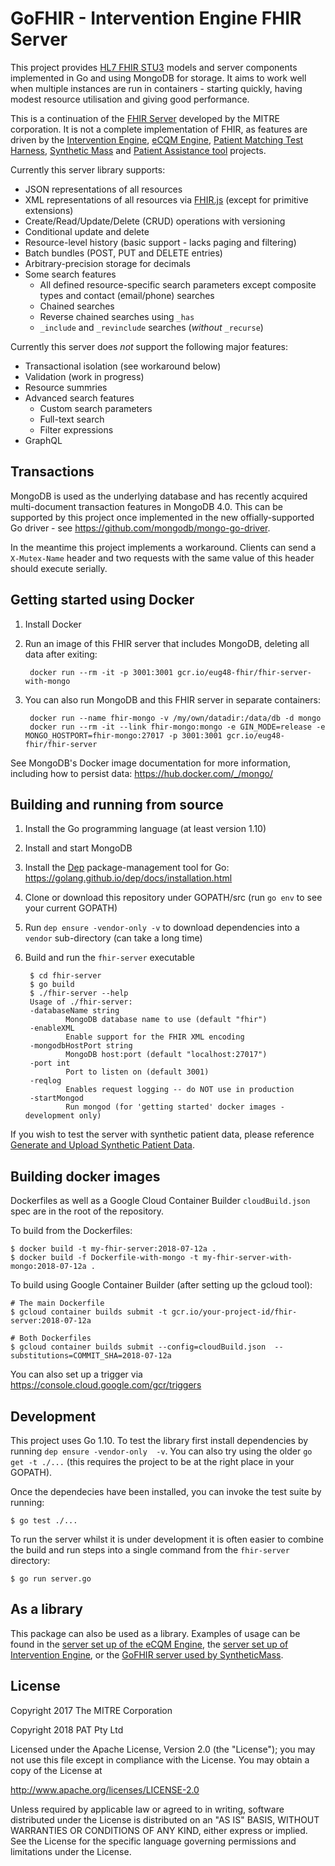 GoFHIR - Intervention Engine FHIR Server
=====================================================================

This project provides [HL7 FHIR STU3](http://hl7.org/fhir/STU3/index.html) models and server components implemented in Go and using MongoDB for storage. It aims to work well when multiple instances are run in containers - starting quickly, having modest resource utilisation and giving good performance.

This is a continuation of the [FHIR Server](https://github.com/mitre/fhir-server) developed by the MITRE corporation. It is not a complete implementation of FHIR, as features are driven by the
[Intervention Engine](https://github.com/intervention-engine/ie), [eCQM Engine](https://github.com/mitre/ecqm), [Patient Matching Test Harness](https://github.com/mitre/ptmatch),
[Synthetic Mass](https://github.com/synthetichealth/syntheticmass) and [Patient Assistance tool](https://www.patsoftware.com.au/) projects.

Currently this server library supports:

-	JSON representations of all resources
-	XML representations of all resources via [FHIR.js](https://github.com/lantanagroup/FHIR.js) (except for primitive extensions)
-	Create/Read/Update/Delete (CRUD) operations with versioning
-	Conditional update and delete
-	Resource-level history (basic support - lacks paging and filtering)
-	Batch bundles (POST, PUT and DELETE entries)
-	Arbitrary-precision storage for decimals
-	Some search features
	-	All defined resource-specific search parameters except composite types and contact (email/phone) searches
	-	Chained searches
	-	Reverse chained searches using `_has`
	-	`_include` and `_revinclude` searches (*without* `_recurse`)

Currently this server does *not* support the following major features:

-	Transactional isolation (see workaround below)
-	Validation (work in progress)
-	Resource summries
-	Advanced search features
	-	Custom search parameters
	-	Full-text search
	-	Filter expressions
-	GraphQL


Transactions
-----------

MongoDB is used as the underlying database and has recently acquired multi-document transaction features in MongoDB 4.0. This can be supported by this project once implemented in the new offially-supported Go driver - see https://github.com/mongodb/mongo-go-driver.

In the meantime this project implements a workaround. Clients can send a `X-Mutex-Name` header and two requests with the same value of this header should execute serially.

Getting started using Docker
-----

1. Install Docker
2. Run an image of this FHIR server that includes MongoDB, deleting all data after exiting:
		
		docker run --rm -it -p 3001:3001 gcr.io/eug48-fhir/fhir-server-with-mongo


3. You can also run MongoDB and this FHIR server in separate containers:

		docker run --name fhir-mongo -v /my/own/datadir:/data/db -d mongo
		docker run --rm -it --link fhir-mongo:mongo -e GIN_MODE=release -e MONGO_HOSTPORT=fhir-mongo:27017 -p 3001:3001 gcr.io/eug48-fhir/fhir-server


See MongoDB's Docker image documentation for more information, including how to persist data: https://hub.docker.com/_/mongo/


Building and running from source
-----------

1. Install the Go programming language (at least version 1.10)
2. Install and start MongoDB
3. Install the [Dep](https://github.com/golang/dep) package-management tool for Go: https://golang.github.io/dep/docs/installation.html
4. Clone or download this repository under GOPATH/src (run `go env` to see your current GOPATH)
5. Run `dep ensure -vendor-only -v` to download dependencies into a `vendor` sub-directory (can take a long time)
6. Build and run the `fhir-server` executable

		$ cd fhir-server
		$ go build
		$ ./fhir-server --help
		Usage of ./fhir-server:
		-databaseName string
				MongoDB database name to use (default "fhir")
		-enableXML
				Enable support for the FHIR XML encoding
		-mongodbHostPort string
				MongoDB host:port (default "localhost:27017")
		-port int
				Port to listen on (default 3001)
		-reqlog
				Enables request logging -- do NOT use in production
		-startMongod
				Run mongod (for 'getting started' docker images - development only)



If you wish to test the server with synthetic patient data, please reference [Generate and Upload Synthetic Patient Data](https://github.com/intervention-engine/ie/blob/master/docs/dev_install.md#generate-and-upload-synthetic-patient-data).


Building docker images
-----------

Dockerfiles as well as a Google Cloud Container Builder `cloudBuild.json` spec are in the root of the repository.

To build from the Dockerfiles:

```
$ docker build -t my-fhir-server:2018-07-12a .
$ docker build -f Dockerfile-with-mongo -t my-fhir-server-with-mongo:2018-07-12a .
```

To build using Google Container Builder (after setting up the gcloud tool):

```
# The main Dockerfile
$ gcloud container builds submit -t gcr.io/your-project-id/fhir-server:2018-07-12a

# Both Dockerfiles
$ gcloud container builds submit --config=cloudBuild.json  --substitutions=COMMIT_SHA=2018-07-12a
```

You can also set up a trigger via https://console.cloud.google.com/gcr/triggers 


Development
-----------

This project uses Go 1.10. To test the library first install dependencies by running `dep ensure -vendor-only  -v`. You can also try using the older `go get -t ./...` (this requires the project to be at the right place in your GOPATH).

Once the dependecies have been installed, you can invoke the test suite by running:

```
$ go test ./...
```

To run the server whilst it is under development it is often easier to combine the build and run steps into a single command from the `fhir-server` directory:

```
$ go run server.go
```

As a library
-------

This package can also be used as a library. Examples of usage can be found in the [server set up of the eCQM Engine](https://github.com/mitre/ecqm/blob/master/server.go), the
[server set up of Intervention Engine](https://github.com/intervention-engine/ie/blob/master/server.go), or the [GoFHIR server used by SyntheticMass](https://github.com/synthetichealth/gofhir/blob/master/main.go).

License
-------

Copyright 2017 The MITRE Corporation

Copyright 2018 PAT Pty Ltd

Licensed under the Apache License, Version 2.0 (the "License"); you may not use this file except in compliance with the License. You may obtain a copy of the License at

http://www.apache.org/licenses/LICENSE-2.0

Unless required by applicable law or agreed to in writing, software distributed under the License is distributed on an "AS IS" BASIS, WITHOUT WARRANTIES OR CONDITIONS OF ANY KIND, either express or implied. See the License for the specific language governing permissions and limitations under the License.
